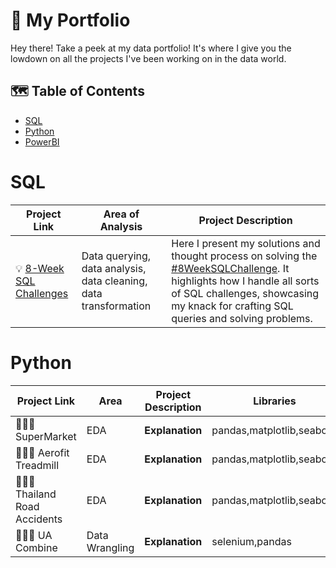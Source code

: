 # :art:		 My Portfolio
Hey there! Take a peek at my data portfolio! It's where I give you the lowdown on all the projects I've been working on in the data world.

## :world_map:	Table of Contents
- [SQL](#sql)
- [Python](#python)
- [PowerBI](#powerbi)

# SQL
| Project Link | Area of Analysis | Project Description | 
|---|---|---|
| 💡 [8-Week SQL Challenges](https://github.com/forgek153/8-Week-SQL-Challenge) | Data querying, data analysis, data cleaning, data transformation | Here I present my solutions and thought process on solving the [#8WeekSQLChallenge](https://8weeksqlchallenge.com). It highlights how I handle all sorts of SQL challenges, showcasing my knack for crafting SQL queries and solving problems.

# Python

| Project Link | Area | Project Description | Libraries |    
|---|---|---|---|
| 👩🏻‍💻 SuperMarket | EDA | **Explanation** | pandas,matplotlib,seaborn | 
| 👩🏻‍💻 Aerofit Treadmill | EDA | **Explanation** | pandas,matplotlib,seaborn |
| 👩🏻‍💻 Thailand Road Accidents | EDA | **Explanation** | pandas,matplotlib,seaborn |
| 👩🏻‍💻 UA Combine | Data Wrangling | **Explanation** | selenium,pandas |
